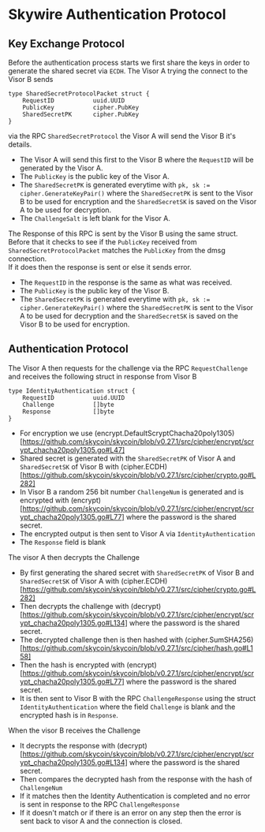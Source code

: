 # Skywire Authentication Protocol

## Key Exchange Protocol

Before the authentication process starts we first share the keys in order to generate the shared secret via `ECDH`.
The Visor A trying the connect to the Visor B sends 
```
type SharedSecretProtocolPacket struct {
    RequestID           uuid.UUID
    PublicKey           cipher.PubKey
    SharedSecretPK      cipher.PubKey
}
```

via the RPC `SharedSecretProtocol` the Visor A will send the Visor B it's details.
- The Visor A will send this first to the Visor B where the `RequestID` will be generated by the Visor A.
- The `PublicKey` is the public key of the Visor A.
- The `SharedSecretPK` is generated everytime with `pk, sk := cipher.GenerateKeyPair()` where the `SharedSecretPK` is sent to the Visor B to be used for encryption and the `SharedSecretSK` is saved on the Visor A to be used for decryption.
- The `ChallengeSalt` is left blank for the Visor A.

The Response of this RPC is sent by the Visor B using the same struct. Before that it checks to see if the `PublicKey` received from `SharedSecretProtocolPacket` matches the `PublicKey` from the dmsg connection.<br>
If it does then the response is sent or else it sends error.
- The `RequestID` in the response is the same as what was received.
- The `PublicKey` is the public key of the Visor B.
- The `SharedSecretPK` is generated everytime with `pk, sk := cipher.GenerateKeyPair()` where the `SharedSecretPK` is sent to the Visor A to be used for decryption and the `SharedSecretSK` is saved on the Visor B to be used for encryption.

## Authentication Protocol

The Visor A then requests for the challenge via the RPC `RequestChallenge` and receives the following struct in response from Visor B
```
type IdentityAuthentication struct {
    RequestID           uuid.UUID
    Challenge           []byte
    Response            []byte
}
```
- For encryption we use (encrypt.DefaultScryptChacha20poly1305)[https://github.com/skycoin/skycoin/blob/v0.27.1/src/cipher/encrypt/scrypt_chacha20poly1305.go#L47]
- Shared secret is generated with the `SharedSecretPK` of Visor A and `SharedSecretSK` of Visor B with (cipher.ECDH)[https://github.com/skycoin/skycoin/blob/v0.27.1/src/cipher/crypto.go#L282]
- In Visor B a random 256 bit number `ChallengeNum` is generated and is encrypted with (encrypt)[https://github.com/skycoin/skycoin/blob/v0.27.1/src/cipher/encrypt/scrypt_chacha20poly1305.go#L77] where the password is the shared secret.
- The encrypted output is then sent to Visor A via `IdentityAuthentication`
- The `Response` field is blank

The visor A then decrypts the Challenge
- By first generating the shared secret with `SharedSecretPK` of Visor B and `SharedSecretSK` of Visor A with (cipher.ECDH)[https://github.com/skycoin/skycoin/blob/v0.27.1/src/cipher/crypto.go#L282]
- Then decrypts the challenge with (decrypt)[https://github.com/skycoin/skycoin/blob/v0.27.1/src/cipher/encrypt/scrypt_chacha20poly1305.go#L134] where the password is the shared secret.
- The decrypted challenge then is then hashed with (cipher.SumSHA256)[https://github.com/skycoin/skycoin/blob/v0.27.1/src/cipher/hash.go#L158]
- Then the hash is encrypted with (encrypt)[https://github.com/skycoin/skycoin/blob/v0.27.1/src/cipher/encrypt/scrypt_chacha20poly1305.go#L77] where the password is the shared secret.
- It is then sent to Visor B with the RPC `ChallengeResponse` using the struct `IdentityAuthentication` where the field `Challenge` is blank and the encrypted hash is in `Response`.

When the visor B receives the Challenge
- It decrypts the response with (decrypt)[https://github.com/skycoin/skycoin/blob/v0.27.1/src/cipher/encrypt/scrypt_chacha20poly1305.go#L134] where the password is the shared secret.
- Then compares the decrypted hash from the response with the hash of `ChallengeNum`
- If it matches then the Identity Authentication is completed and no error is sent in response to the RPC `ChallengeResponse`
- If it doesn't match or if there is an error on any step then the error is sent back to visor A and the connection is closed.